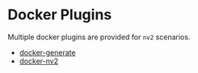 # Docker Plugins

Multiple docker plugins are provided for `nv2` scenarios.

- [docker-generate](docker-generate.md)
- [docker-nv2](docker-nv2.md)